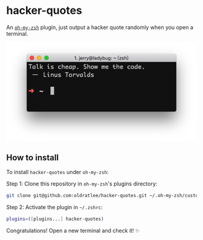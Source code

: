 hacker-quotes
============================

An [`oh-my-zsh`](https://github.com/robbyrussell/oh-my-zsh) plugin, just output a hacker quote randomly when you open a terminal.

![Screenshot](images/preview.png)

How to install
--------------

To install `hacker-quotes` under `oh-my-zsh`:

Step 1: Clone this repository in `oh-my-zsh`'s plugins directory:

```bash
git clone git@github.com:oldratlee/hacker-quotes.git ~/.oh-my-zsh/custom/plugins/hacker-quotes
```

Step 2: Activate the plugin in `~/.zshrc`:

```bash
plugins=([plugins...] hacker-quotes)
```

Congratulations! Open a new terminal and check it! :sparkles:

